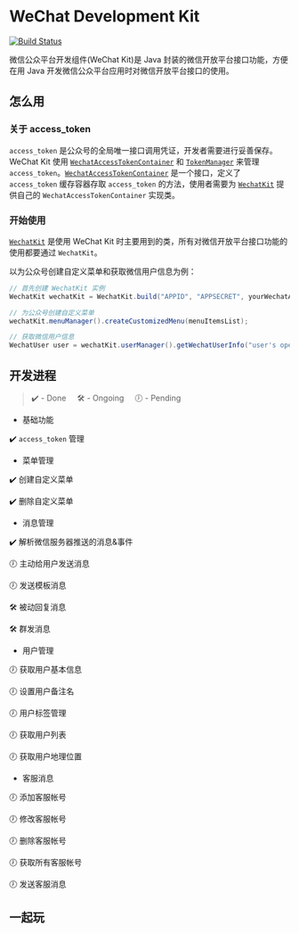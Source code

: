# WeChat Development Kit

[![Build Status](https://travis-ci.org/ixfan/wechat-kit.svg?branch=master)](https://travis-ci.org/ixfan/wechat-kit)

微信公众平台开发组件(WeChat Kit)是 Java 封装的微信开放平台接口功能，方便在用 Java 开发微信公众平台应用时对微信开放平台接口的使用。

## 怎么用

### 关于 access_token

`access_token` 是公众号的全局唯一接口调用凭证，开发者需要进行妥善保存。WeChat Kit 使用 [`WechatAccessTokenContainer`](src/main/java/me/ixfan/wechatkit/token/WechatAccessTokenContainer.java) 和 [`TokenManager`](src/main/java/me/ixfan/wechatkit/token/TokenManager.java) 来管理 `access_token`。[`WechatAccessTokenContainer`](src/main/java/me/ixfan/wechatkit/token/WechatAccessTokenContainer.java) 是一个接口，定义了 `access_token` 缓存容器存取 `access_token` 的方法，使用者需要为 [`WechatKit`](src/main/java/me/ixfan/wechatkit/WechatKit.java) 提供自己的 `WechatAccessTokenContainer` 实现类。

### 开始使用

[`WechatKit`](src/main/java/me/ixfan/wechatkit/WechatKit.java) 是使用 WeChat Kit 时主要用到的类，所有对微信开放平台接口功能的使用都要通过 `WechatKit`。

以为公众号创建自定义菜单和获取微信用户信息为例：

```java
// 首先创建 WechatKit 实例
WechatKit wechatKit = WechatKit.build("APPID", "APPSECRET", yourWechatAccessTokenContainerImpl);

// 为公众号创建自定义菜单
wechatKit.menuManager().createCustomizedMenu(menuItemsList);

// 获取微信用户信息
WechatUser user = wechatKit.userManager().getWechatUserInfo("user's openid");
```

## 开发进程

> ✔️ - Done &nbsp;&nbsp;&nbsp; 🛠 - Ongoing  &nbsp;&nbsp;&nbsp; 🕖 - Pending

* 基础功能

 ✔️ `access_token` 管理

* 菜单管理

 ✔️ 创建自定义菜单
 
 ✔️ 删除自定义菜单

* 消息管理

 ✔️ 解析微信服务器推送的消息&事件
 
 🕖 主动给用户发送消息
 
 🕖 发送模板消息
 
 🛠 被动回复消息
 
 🛠 群发消息

* 用户管理

 🕖 获取用户基本信息
 
 🕖 设置用户备注名
 
 🕖 用户标签管理
 
 🕖 获取用户列表
 
 🕖 获取用户地理位置
 
* 客服消息

 🕖 添加客服帐号
 
 🕖 修改客服帐号
 
 🕖 删除客服帐号
 
 🕖 获取所有客服帐号
 
 🕖 发送客服消息

## 一起玩


